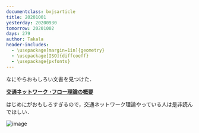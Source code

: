```yaml
---
documentclass: bxjsarticle
title: 20201001
yesterday: 20200930
tomorrow: 20201002
days: 279
author: Takala
header-includes:
  - \usepackage[margin=1in]{geometry}
  - \usepackage[ISO]{diffcoeff}
  - \usepackage{pxfonts}
---
```



なにやらおもしろい文書を見つけた．


**[交通ネットワーク ･フロー理論の概要](http://www.plan.civil.tohoku.ac.jp/~akamatsu/Publications/PDF/1997-TE-32-p0011.pdf)**



はじめにがおもしろすぎるので，交通ネットワーク理論やっている人は是非読んでほしい．



![image](https://i.imgur.com/vTQCkt4.png)




